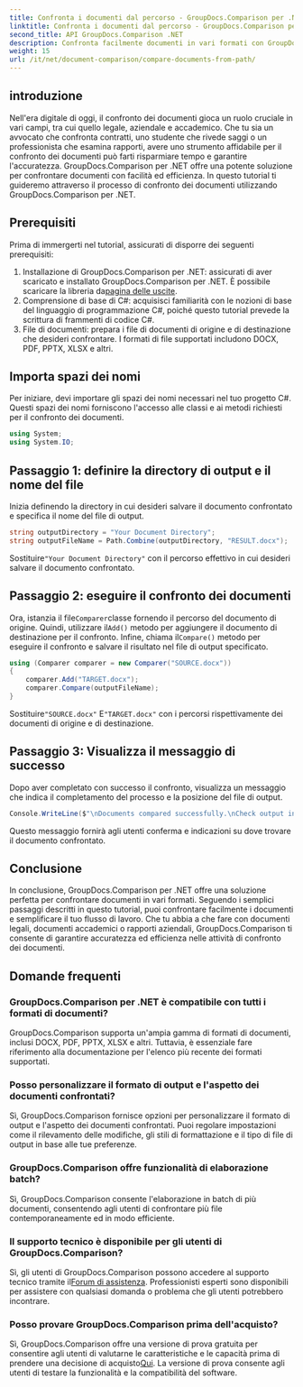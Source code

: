 ```yaml
---
title: Confronta i documenti dal percorso - GroupDocs.Comparison per .NET
linktitle: Confronta i documenti dal percorso - GroupDocs.Comparison per .NET
second_title: API GroupDocs.Comparison .NET
description: Confronta facilmente documenti in vari formati con GroupDocs.Comparison per .NET. Risparmia tempo e garantisci precisione nelle attività legali, accademiche e aziendali.
weight: 15
url: /it/net/document-comparison/compare-documents-from-path/
---
```

## introduzione
Nell'era digitale di oggi, il confronto dei documenti gioca un ruolo cruciale in vari campi, tra cui quello legale, aziendale e accademico. Che tu sia un avvocato che confronta contratti, uno studente che rivede saggi o un professionista che esamina rapporti, avere uno strumento affidabile per il confronto dei documenti può farti risparmiare tempo e garantire l'accuratezza. GroupDocs.Comparison per .NET offre una potente soluzione per confrontare documenti con facilità ed efficienza. In questo tutorial ti guideremo attraverso il processo di confronto dei documenti utilizzando GroupDocs.Comparison per .NET.
## Prerequisiti
Prima di immergerti nel tutorial, assicurati di disporre dei seguenti prerequisiti:
1. Installazione di GroupDocs.Comparison per .NET: assicurati di aver scaricato e installato GroupDocs.Comparison per .NET. È possibile scaricare la libreria da[pagina delle uscite](https://releases.groupdocs.com/comparison/net/).
2. Comprensione di base di C#: acquisisci familiarità con le nozioni di base del linguaggio di programmazione C#, poiché questo tutorial prevede la scrittura di frammenti di codice C#.
3. File di documenti: prepara i file di documenti di origine e di destinazione che desideri confrontare. I formati di file supportati includono DOCX, PDF, PPTX, XLSX e altri.

## Importa spazi dei nomi
Per iniziare, devi importare gli spazi dei nomi necessari nel tuo progetto C#. Questi spazi dei nomi forniscono l'accesso alle classi e ai metodi richiesti per il confronto dei documenti.
```csharp
using System;
using System.IO;
```
## Passaggio 1: definire la directory di output e il nome del file
Inizia definendo la directory in cui desideri salvare il documento confrontato e specifica il nome del file di output.
```csharp
string outputDirectory = "Your Document Directory";
string outputFileName = Path.Combine(outputDirectory, "RESULT.docx");
```
 Sostituire`"Your Document Directory"` con il percorso effettivo in cui desideri salvare il documento confrontato.
## Passaggio 2: eseguire il confronto dei documenti
 Ora, istanzia il file`Comparer`classe fornendo il percorso del documento di origine. Quindi, utilizzare il`Add()` metodo per aggiungere il documento di destinazione per il confronto. Infine, chiama il`Compare()` metodo per eseguire il confronto e salvare il risultato nel file di output specificato.
```csharp
using (Comparer comparer = new Comparer("SOURCE.docx"))
{
    comparer.Add("TARGET.docx");
    comparer.Compare(outputFileName);
}
```
 Sostituire`"SOURCE.docx"` E`"TARGET.docx"` con i percorsi rispettivamente dei documenti di origine e di destinazione.
## Passaggio 3: Visualizza il messaggio di successo
Dopo aver completato con successo il confronto, visualizza un messaggio che indica il completamento del processo e la posizione del file di output.
```csharp
Console.WriteLine($"\nDocuments compared successfully.\nCheck output in {outputDirectory}.");
```
Questo messaggio fornirà agli utenti conferma e indicazioni su dove trovare il documento confrontato.

## Conclusione
In conclusione, GroupDocs.Comparison per .NET offre una soluzione perfetta per confrontare documenti in vari formati. Seguendo i semplici passaggi descritti in questo tutorial, puoi confrontare facilmente i documenti e semplificare il tuo flusso di lavoro. Che tu abbia a che fare con documenti legali, documenti accademici o rapporti aziendali, GroupDocs.Comparison ti consente di garantire accuratezza ed efficienza nelle attività di confronto dei documenti.
## Domande frequenti
### GroupDocs.Comparison per .NET è compatibile con tutti i formati di documenti?
GroupDocs.Comparison supporta un'ampia gamma di formati di documenti, inclusi DOCX, PDF, PPTX, XLSX e altri. Tuttavia, è essenziale fare riferimento alla documentazione per l'elenco più recente dei formati supportati.
### Posso personalizzare il formato di output e l'aspetto dei documenti confrontati?
Sì, GroupDocs.Comparison fornisce opzioni per personalizzare il formato di output e l'aspetto dei documenti confrontati. Puoi regolare impostazioni come il rilevamento delle modifiche, gli stili di formattazione e il tipo di file di output in base alle tue preferenze.
### GroupDocs.Comparison offre funzionalità di elaborazione batch?
Sì, GroupDocs.Comparison consente l'elaborazione in batch di più documenti, consentendo agli utenti di confrontare più file contemporaneamente ed in modo efficiente.
### Il supporto tecnico è disponibile per gli utenti di GroupDocs.Comparison?
 Sì, gli utenti di GroupDocs.Comparison possono accedere al supporto tecnico tramite il[Forum di assistenza](https://forum.groupdocs.com/c/comparison/12). Professionisti esperti sono disponibili per assistere con qualsiasi domanda o problema che gli utenti potrebbero incontrare.
### Posso provare GroupDocs.Comparison prima dell'acquisto?
 Sì, GroupDocs.Comparison offre una versione di prova gratuita per consentire agli utenti di valutarne le caratteristiche e le capacità prima di prendere una decisione di acquisto[Qui](https://releases.groupdocs.com/). La versione di prova consente agli utenti di testare la funzionalità e la compatibilità del software.